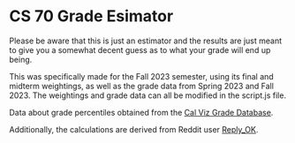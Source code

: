 # CS 70 Grade Esimator
Please be aware that this is just an estimator and the results are just meant to give you a somewhat decent guess as to what your grade will end up being.

This was specifically made for the Fall 2023 semester, using its final and midterm weightings, as well as the grade data from Spring 2023 and Fall 2023. The weightings and grade data can all be modified in the script.js file.

Data about grade percentiles obtained from the [Cal Viz Grade Database](https://calviz.berkeley.edu/t/OPAP/views/GradesbyCourse/GradesDB?%3Aembed=y&%3AisGuestRedirectFromVizportal=y).

Additionally, the calculations are derived from Reddit user [Reply_OK](https://www.reddit.com/r/berkeley/comments/kbvxd2/calculating_your_grade_in_cs70_and_other_curved/).
